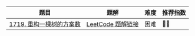 | 题目                                                         | 题解                                                         | 难度 | 推荐指数 |
| ------------------------------------------------------------ | ------------------------------------------------------------ | ---- | -------- |
| [1719. 重构一棵树的方案数](https://leetcode-cn.com/problems/number-of-ways-to-reconstruct-a-tree/) | [LeetCode 题解链接](https://leetcode-cn.com/problems/number-of-ways-to-reconstruct-a-tree/solution/gong-shui-san-xie-gou-zao-yan-zheng-he-f-q6fc/) | 困难 | 🤩🤩       |

